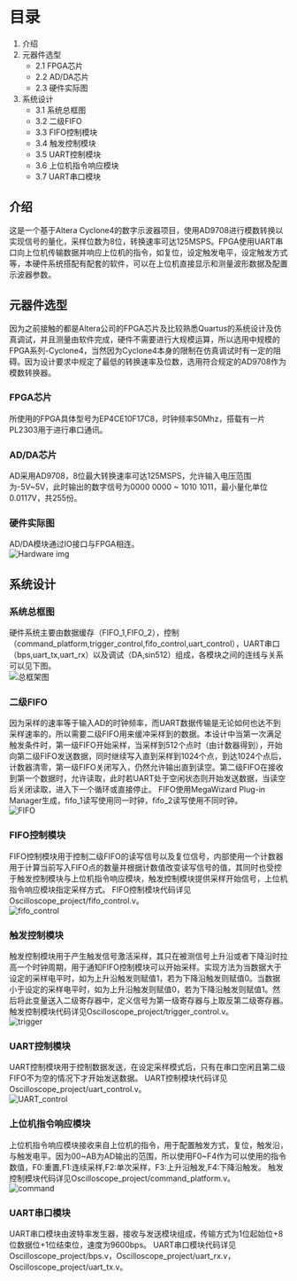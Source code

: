 # 目录
1. 介绍
2. 元器件选型
	* 2.1 FPGA芯片
	* 2.2 AD/DA芯片
	* 2.3 硬件实际图
3. 系统设计
	* 3.1 系统总框图
	* 3.2 二级FIFO
	* 3.3 FIFO控制模块
	* 3.4 触发控制模块
	* 3.5 UART控制模块
	* 3.6 上位机指令响应模块
	* 3.7 UART串口模块


## 介绍
这是一个基于Altera Cyclone4的数字示波器项目，使用AD9708进行模数转换以实现信号的量化，采样位数为8位，转换速率可达125MSPS。FPGA使用UART串口向上位机传输数据并响应上位机的指令，如复位，设定触发电平，设定触发方式等，本硬件系统搭配有配套的软件，可以在上位机直接显示和测量波形数据及配置示波器参数。

## 元器件选型
因为之前接触的都是Altera公司的FPGA芯片及比较熟悉Quartus的系统设计及仿真调试，并且测量由软件完成，硬件不需要进行大规模运算，所以选用中规模的FPGA系列-Cyclone4，当然因为Cyclone4本身的限制在仿真调试时有一定的阻碍。因为设计要求中规定了最低的转换速率及位数，选用符合规定的AD9708作为模数转换器。
### FPGA芯片
所使用的FPGA具体型号为EP4CE10F17C8，时钟频率50Mhz，搭载有一片PL2303用于进行串口通讯。
### AD/DA芯片
AD采用AD9708，8位最大转换速率可达125MSPS，允许输入电压范围为-5V~5V，此时输出的数字信号为0000 0000 ~ 1010 1011，最小量化单位0.0117V，共255份。
### 硬件实际图
AD/DA模块通过IO接口与FPGA相连。<br>
![Hardware img](https://github-img.oss-cn-chengdu.aliyuncs.com/img/Hardware.jpg)

## 系统设计
### 系统总框图
硬件系统主要由数据缓存（FIFO_1,FIFO_2），控制（command_platform,trigger_control,fifo_control,uart_control），UART串口（bps,uart_tx,uart_rx）以及调试（DA,sin512）组成，各模块之间的连线与关系可以见下图。<br>
![总框架图](https://github-img.oss-cn-chengdu.aliyuncs.com/img/总框架图.jpg)

### 二级FIFO
因为采样的速率等于输入AD的时钟频率，而UART数据传输是无论如何也达不到采样速率的，所以需要二级FIFO用来缓冲采样到的数据。本设计中当第一次满足触发条件时，第一级FIFO开始采样，当采样到512个点时（由计数器得到），开始向第二级FIFO发送数据，同时继续写入直到采样到1024个点，到达1024个点后，计数器清零，第一级FIFO关闭写入，仍然允许输出直到读空。第二级FIFO在接收到第一个数据时，允许读取，此时若UART处于空闲状态则开始发送数据，当读空后关闭读取，进入下一个循环或直接停止。
FIFO使用MegaWizard Plug-in Manager生成，fifo_1读写使用同一时钟，fifo_2读写使用不同时钟。<br>
![FIFO](https://github-img.oss-cn-chengdu.aliyuncs.com/img/FIFO.jpg)

### FIFO控制模块
FIFO控制模块用于控制二级FIFO的读写信号以及复位信号，内部使用一个计数器用于计算当前写入FIFO点的数量并根据计数值改变读写信号的值，其同时也受控于触发控制模块与上位机指令响应模块，触发控制模块提供采样开始信号，上位机指令响应模块指定采样方式。
FIFO控制模块代码详见Oscilloscope_project/fifo_control.v。<br>
![fifo_control](https://github-img.oss-cn-chengdu.aliyuncs.com/img/fifo_control.jpg)

### 触发控制模块
触发控制模块用于产生触发信号激活采样，其只在被测信号上升沿或者下降沿时拉高一个时钟周期，用于通知FIFO控制模块可以开始采样。实现方法为当数据大于设定的采样电平时，如为上升沿触发则赋值1，若为下降沿触发则赋值0。当数据小于设定的采样电平时，如为上升沿触发则赋值0，若为下降沿触发则赋值1。然后将此变量送入二级寄存器中，定义信号为第一级寄存器与上取反第二级寄存器。
触发控制模块代码详见Oscilloscope_project/trigger_control.v。<br>
![trigger](https://github-img.oss-cn-chengdu.aliyuncs.com/img/trigger.jpg)

### UART控制模块
UART控制模块用于控制数据发送，在设定采样模式后，只有在串口空闲且第二级FIFO不为空的情况下才开始发送数据。
UART控制模块代码详见Oscilloscope_project/uart_control.v。<br>
![UART_control](https://github-img.oss-cn-chengdu.aliyuncs.com/img/UART_control.jpg)

### 上位机指令响应模块
上位机指令响应模块接收来自上位机的指令，用于配置触发方式，复位，触发沿，与触发电平。因为00~AB为AD输出的范围，所以使用F0~F4作为可以使用的指令数值，F0:重置,F1:连续采样,F2:单次采样，F3:上升沿触发,F4:下降沿触发。
触发控制模块代码详见Oscilloscope_project/command_platform.v。<br>
![command](https://github-img.oss-cn-chengdu.aliyuncs.com/img/command.jpg)

### UART串口模块
UART串口模块由波特率发生器，接收与发送模块组成，传输方式为1位起始位+8位数据位+1位结束位，速度为9600bps。
UART串口模块代码详见Oscilloscope_project/bps.v，Oscilloscope_project/uart_rx.v，Oscilloscope_project/uart_tx.v。